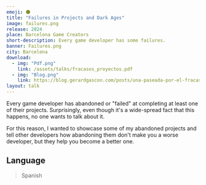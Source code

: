 ```yaml
---
emoji: 🌑
title: "Failures in Projects and Dark Ages"
image: failures.png
release: 2024
place: Barcelona Game Creators
short-description: Every game developer has some failures.
banner: Failures.png
city: Barcelona
download:
  - img: "Pdf.png"
    link: /assets/talks/fracasos_proyectos.pdf
  - img: "Blog.png"
    link: https://blog.gerardgascon.com/posts/una-paseada-por-el-fracaso/
layout: talk
---
```


Every game developer has abandoned or "failed" at completing at least one of their projects. Surprisingly, even though it's a wide-spread fact that this happens, no one wants to talk about it.

For this reason, I wanted to showcase some of my abandoned projects and tell other developers how abandoning them don't make you a worse developer, but they help you become a better one.

## Language

> Spanish
